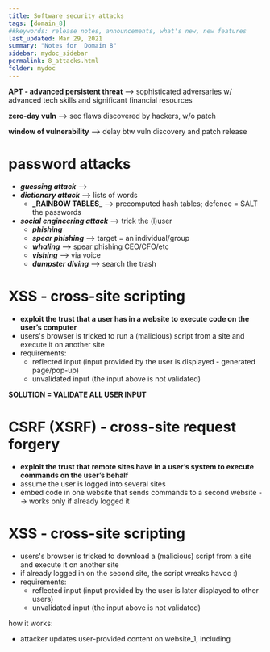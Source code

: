 ```yaml
---
title: Software security attacks
tags: [domain_8]
##keywords: release notes, announcements, what's new, new features
last_updated: Mar 29, 2021
summary: "Notes for  Domain 8"
sidebar: mydoc_sidebar
permalink: 8_attacks.html
folder: mydoc
---
```


**APT - advanced persistent threat** --> sophisticated adversaries w/ advanced tech skills and significant financial resources

**zero-day vuln** --> sec flaws discovered by hackers, w/o patch

**window of vulnerability** --> delay btw vuln discovery and patch release

# password attacks
- _**guessing attack**_ --> 
- _**dictionary attack**_ --> lists of words
    - **_RAINBOW TABLES**_ --> precomputed hash tables; defence = SALT the passwords
- _**social engineering attack**_ --> trick the (l)user
    - _**phishing**_
    - _**spear phishing**_ --> target = an individual/group 
    - _**whaling**_ --> spear phishing CEO/CFO/etc
    - _**vishing**_ --> via voice
    - _**dumpster diving**_ --> search the trash

# XSS - cross-site scripting
- **exploit the trust that a user has in a website to execute code on the user’s computer**
- users's browser is tricked to run a (malicious) script from a site and execute it on another site
- requirements:
  - reflected input (input provided by the user is displayed - generated page/pop-up)
  - unvalidated input (the input above is not validated)

**SOLUTION = VALIDATE ALL USER INPUT**

# CSRF (XSRF) - cross-site request forgery
- **exploit the trust that remote sites have in a user’s system to execute commands on the user’s behalf**
- assume the user is logged into several sites
- embed code in one website that sends commands to a second website --> works only if already logged it


# XSS - cross-site scripting
- users's browser is tricked to download a (malicious) script from a site and execute it on another site
- if already logged in on the second site, the script wreaks havoc :)
- requirements:
  - reflected input (input provided by the user is later displayed to other users)
  - unvalidated input (the input above is not validated)


how it works:
- attacker updates user-provided content on website_1, including <SCRIPT> and JavaScript code accessing website_2
- victim visits website_1, browser downloads the code and the script is accessed on website_2

**SOLUTIONS**
- use secure tokens
- check referring URL - it should be originating from same site

# TOC/TOU - time of check to time of use
- timing vulnerability that occurs when a program checks access permissions too far in advance of a resource request

**back door** --> undocumented command sequences that allow individuals with knowledge of the back door to bypass normal access restrictions

**escalation-of-privilege attacks** --> once on a system, attackers expand access to admin user
- _**ROOTKIT**_ --> exploit known vulnerabilities in various OS

**SOLUTION = VALIDATE ALL USER INPUT**


# SQL injection
- attacks the backend database
- alter SQL queries by appending other commands (in the text boxes)


```sh
Databases will process multiple SQL statements at the same time, provided that you end each one with a semicolon
```

**defend against SQL injection**
- input validation --> check input on SERVER SIDE
- prepared statements --> parameterized queries & stored procedures - precompile SQL code on the db server to prevent user input (only args accepted, structure = unaltered)
- limit account privileges


# privilege escalation
- gains admin access on the underlying OS
- often use buffer overflow

**mitigation**
- perform input validation on all input received from user
- patch OS, platforms and apps
- enforce least privilege  (any serv account servicing the app should have the minimum privs)
- DEP - Data Execution Prevention
- ASLR - Address Space Layout Randomization

# Directory traversal
- allows the attacker to manipulate the file system structure on a webserver
- tries to exit the current directory by using . and .. and find unsecured files

**defence**
- input validation
- strict FS controls to limit webserver user's access

# buffer overflow
- input from user bigger than the memory buffer allocated by the app --> instability, crash, etc.

**mitigation** --> INPUT VALIDATION

# cookies
- stored on the local disk - data from websites to recognise users or to retain some information for the website
- track users
- can be used across several sites
- browser can be cfg to handle them

# session hijacking
- guess or eavesdrop

# malicious browser add-ons
- aka extensins, add new functionality to browsers/other software
- written by 3rd party devs
- **risks** --> can have trojans, can have relaxed permissions

# code execution attacks
- attacker exploits a vulnerability in a system that allows the attacker to run commands on that system (OS cmds)
  - _**arbitrary code execution**_ --> where the attacker runs his commands
  - _**remote code execution**_ --> over network
- can do what he wants with the system

**mitigation**
- limit administrative access for the user running the app
- patch OS and apps


# RECONNAISSANCE ATTACKS
- _**IP probes**_ --> ping address, see if online
- _**port scan**_ --> probe ports, see apps running
- _**vuln scan**_ --> look for vulns of a specific server/service

# MASQUERADING ATTACKS
- _**IP spoofing**_ --> impersonate a trusted IP address --> **FIREWALL: NO RFC 1918 INBOUND**
- _**session hijacking**_ --> intercept comm btw auth. user - resource & takes over (cookie, mitm, capture details)

{% include links.html %}
